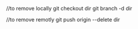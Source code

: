 //to remove locally
git checkout dir
git branch -d dir

//to remove remotly
git push origin --delete dir
